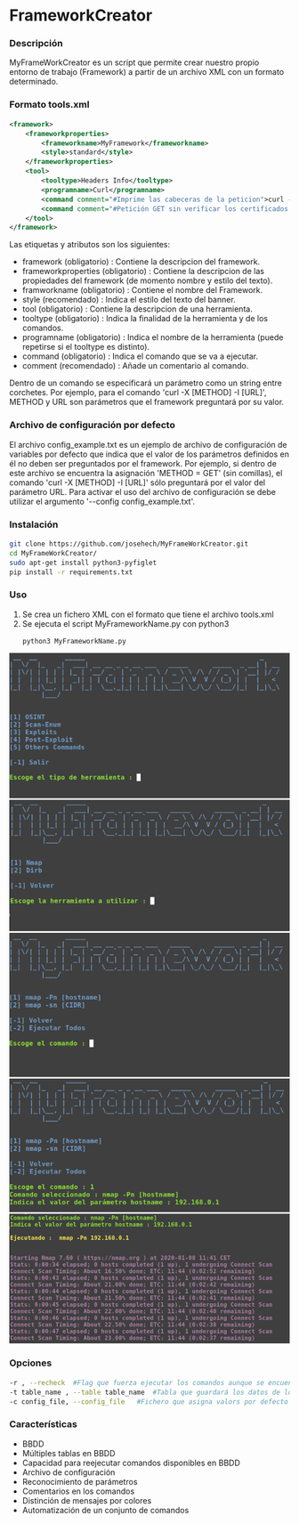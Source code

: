 # FrameworkCreator
### Descripción
MyFrameWorkCreator es un script que permite crear nuestro propio entorno de trabajo (Framework) a partir de un archivo XML con un formato determinado.

### Formato tools.xml
~~~xml
<framework>
    <frameworkproperties>
        <frameworkname>MyFramework</frameworkname>
        <style>standard</style>
    </frameworkproperties>
    <tool>
        <tooltype>Headers Info</tooltype>
        <programname>Curl</programname>
        <command comment="#Imprime las cabeceras de la peticion">curl -X [METHOD] -I [URL]</command>
        <command comment="#Petición GET sin verificar los certificados HTTPS">curl -k -X GET [URL] </command>
    </tool>
</framework>
~~~
Las etiquetas y atributos son los siguientes:
- framework (obligatorio) : Contiene la descripcion del framework.
- frameworkproperties (obligatorio) : Contiene la descripcion de las propiedades del framework (de momento nombre y estilo del texto).
- framworkname (obligatorio) : Contiene el nombre del Framework.
- style (recomendado) : Indica el estilo del texto del banner.
- tool (obligatorio) : Contiene la descripcion de una herramienta.
- tooltype (obligatorio) : Indica la finalidad de la herramienta y de los comandos.
- programname (obligatorio) : Indica el nombre de la herramienta (puede repetirse si el tooltype es distinto).
- command (obligatorio) : Indica el comando que se va a ejecutar.
- comment (recomendado) : Añade un comentario al comando.

Dentro de un comando se especificará un parámetro como un string entre corchetes. Por ejemplo, para el comando 'curl -X [METHOD] -I [URL]', METHOD y URL son parámetros que el framework preguntará por su valor.

### Archivo de configuración por defecto
El archivo config_example.txt es un ejemplo de archivo de configuración de variables por defecto que indica que el valor de los parámetros definidos en él no deben ser preguntados por el framework. Por ejemplo, si dentro de este archivo se encuentra la asignación 'METHOD = GET' (sin comillas), el comando 'curl -X [METHOD] -I [URL]' sólo preguntará por el valor del parámetro URL. Para activar el uso del archivo de configuración se debe utilizar el argumento '--config config_example.txt'.

### Instalación
~~~sh
git clone https://github.com/josehech/MyFrameWorkCreator.git
cd MyFrameWorkCreator/
sudo apt-get install python3-pyfiglet
pip install -r requirements.txt
~~~

### Uso
1. Se crea un fichero XML con el formato que tiene el archivo tools.xml
2. Se ejecuta el script MyFrameworkName.py con python3
    ~~~
    python3 MyFrameworkName.py
    ~~~
![Inicio](./screenshot.png)
![Types](./screenshot_1.png)
![Tools](./screenshot_2.png)
![variables](./screenshot_3.png)
![Ejecucion](./screenshot_4.png)
### Opciones
~~~sh
-r , --recheck  #Flag que fuerza ejecutar los comandos aunque se encuentren en la BBDD (CUIDADO, borra los datos anteriores)
-t table_name , --table table_name  #Tabla que guardará los datos de los comandos ejecutados (por defecto testing)
-c config_file, --config_file   #Fichero que asigna valors por defecto a los parámetros
~~~
### Características
- BBDD
- Múltiples tablas en BBDD
- Capacidad para reejecutar comandos disponibles en BBDD
- Archivo de configuración
- Reconocimiento de parámetros
- Comentarios en los comandos
- Distinción de mensajes por colores
- Automatización de un conjunto de comandos
